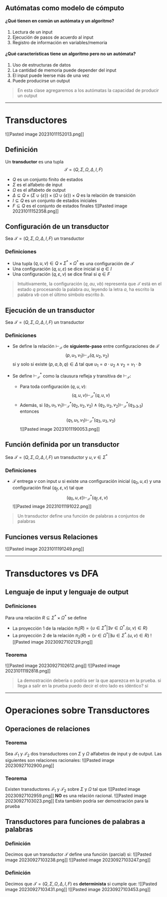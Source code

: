 ## Autómatas como modelo de cómputo
#### ¿Qué tienen en común un autómata y un algoritmo?
1. Lectura de un input
2. Ejecución de pasos de acuerdo al input
3. Registro de información en variables/memoria
#### ¿Qué características tiene un algoritmo pero no un autómata?
1. Uso de estructuras de datos
2. La cantidad de memoria puede depender del input
3. El input puede leerse más de una vez
4. Puede producirse un output

> En esta clase agregaremos a los autómatas la capacidad de producir un output
---
# Transductores
![[Pasted image 20231011152013.png]]
## Definición
Un **transductor** es una tupla
$$\mathcal{T}=(Q,\Sigma,\Omega,\Delta,I,F)$$
- $Q$ es un conjunto finito de estados
- $\Sigma$ es el alfabeto de input
- $\Omega$ es el alfabeto de output
- $\Delta\subseteq Q\times(\Sigma\cup\{\varepsilon\})\times(\Omega\cup\{\varepsilon\})\times Q$ es la relación de transición
- $I\subseteq Q$ es un conjunto de estados iniciales
- $F\subseteq Q$ es el conjunto de estados finales
![[Pasted image 20231011152358.png]]
## Configuración de un transductor
Sea $\mathcal{T}=(Q,\Sigma,\Omega,\Delta,I,F)$ un transductor
### Definiciones
- Una tupla  $(q,u,v)\in Q\times\Sigma^*\times\Omega^*$ es una configuración de $\mathcal{T}$
- Una configuración $(q,u,\varepsilon)$ se dice inicial si $q\in I$
- Una configuración $(q,\varepsilon,v)$ se dice final si $q\in F$
> Intuitivamente, la configuración $(q,au,vb)$ representa que $\mathcal{T}$ está en el estado $q$ procesando la palabra $au$, leyendo la letra $a$, ha escrito la palabra $vb$ con el último símbolo escrito $b$.
## Ejecución de un transductor
Sea $\mathcal{T}=(Q,\Sigma,\Omega,\Delta,I,F)$ un transductor
### Definiciones
- Se define la relación $\vdash_\mathcal{T}$ de **siguiente-paso** entre configuraciones de $\mathcal{T}$ 
$$(p,u_1,v_1)\vdash_\mathcal{T}(q,u_2,v_2)$$
	si y solo si existe $(p,a,b,q)\in\Delta$ tal que $u_{1}=a\cdot u_{2}\wedge v_{2}=v_{1}\cdot b$ 
	
- Se define $\vdash_\mathcal{T}^*$ como la clausura refleja y transitiva de $\vdash_\mathcal{T}$:
	- Para toda configuración $(q,u,v)$:		$$(q,u,v)\vdash_\mathcal{T}^{*}(q,u,v)$$
	- Además, si $(q_1,u_1,v_1)\vdash_\mathcal{T}^{*}(q_2,u_2,v_2)\wedge(q_2,u_2,v_2)\vdash_\mathcal{T}^{*}(q_3,_3,_3)$ entonces
		$$(q_1,u_1,v_1)\vdash_\mathcal{T}^{*}(q_3,u_3,v_3)$$
![[Pasted image 20231011190053.png]]
## Función definida por un transductor
Sea $\mathcal{T}=(Q,\Sigma,\Omega,\Delta,I,F)$ un transductor y $u,v\in\Sigma^*$
### Definiciones
- $\mathcal{T}$ entrega $v$ con input $u$ si existe una configuración inicial $(q_0,u,\varepsilon)$ y una configuración final $(q_f,\varepsilon,v)$ tal que $$(q_0,u,\varepsilon)\vdash_\mathcal{T}^{*}(q_f,\varepsilon,v)$$
![[Pasted image 20231011191022.png]]
> Un transductor define una función de palabras a conjuntos de palabras
## Funciones versus Relaciones
![[Pasted image 20231011191249.png]]

---
# Transductores vs DFA
## Lenguaje de input y lenguaje de output
### Definiciones
Para una relación $R\subseteq\Sigma^*\times\Omega^*$ se define
- La proyección 1 de la relación $\pi_1(R)=\{u\in\Sigma^{*}|\exists v\in\Omega^*.(u,v)\in R\}$
- La proyección 2 de la relación $\pi_2(R)=\{v\in\Omega^{*}|\exists u\in\Sigma^*.(u,v)\in R\}$
![[Pasted image 20230927102129.png]]
### Teorema
![[Pasted image 20230927102612.png]]
![[Pasted image 20231011192818.png]]
> La demostración debería o podría ser la que aparezca en la prueba. si llega a salir en la prueba puedo decir el otro lado es idéntico? sí

---
# Operaciones sobre Transductores
## Operaciones de relaciones
### Teorema
Sea $\mathcal{T}_1$ y $\mathcal{T}_2$ dos transductores con $\Sigma$ y $\Omega$ alfabetos de input y de output.
Las siguientes son relaciones racionales:
![[Pasted image 20230927102900.png]]
### Teorema
Existen transductores $\mathcal{T}_1$ y $\mathcal{T}_2$ sobre $\Sigma$ y $\Omega$ tal que
![[Pasted image 20230927102959.png]]
**NO** es una relación racional.
![[Pasted image 20230927103023.png]]
Esta también podría ser demostración para la prueba
## Transductores para funciones de palabras a palabras
### Definición
Decimos que un transductor $\mathcal{T}$ define una función (parcial) si:
![[Pasted image 20230927103238.png]]
![[Pasted image 20230927103247.png]]
### Definición
Decimos que $\mathcal{T}=(Q,\Sigma,\Omega,\Delta,I,F)$ es **determinista** si cumple que:
![[Pasted image 20230927103431.png]]
![[Pasted image 20230927103453.png]]
